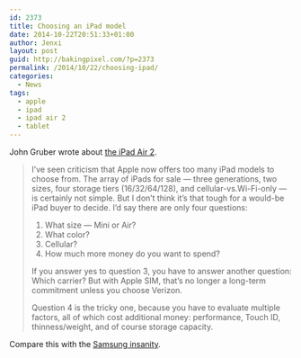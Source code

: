 ```yaml
---
id: 2373
title: Choosing an iPad model
date: 2014-10-22T20:51:33+01:00
author: Jenxi
layout: post
guid: http://bakingpixel.com/?p=2373
permalink: /2014/10/22/choosing-ipad/
categories:
  - News
tags:
  - apple
  - ipad
  - ipad air 2
  - tablet
---
```

John Gruber wrote about [the iPad Air 2](http://daringfireball.net/2014/10/ipad_air_2).

> I’ve seen criticism that Apple now offers too many iPad models to choose from. The array of iPads for sale — three generations, two sizes, four storage tiers (16/32/64/128), and cellular-vs.Wi-Fi-only — is certainly not simple. But I don’t think it’s that tough for a would-be iPad buyer to decide. I’d say there are only four questions:
> 
>   1. What size — Mini or Air?
>   2. What color?
>   3. Cellular?
>   4. How much more money do you want to spend?
> 
> If you answer yes to question 3, you have to answer another question: Which carrier? But with Apple SIM, that’s no longer a long-term commitment unless you choose Verizon.
> 
> Question 4 is the tricky one, because you have to evaluate multiple factors, all of which cost additional money: performance, Touch ID, thinness/weight, and of course storage capacity. 

Compare this with the [Samsung insanity](http://bakingpixel.com/2014/06/samsung-insanity/).